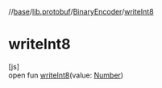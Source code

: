 //[base](../../../index.md)/[lib.protobuf](../index.md)/[BinaryEncoder](index.md)/[writeInt8](write-int8.md)

# writeInt8

[js]\
open fun [writeInt8](write-int8.md)(value: [Number](https://kotlinlang.org/api/latest/jvm/stdlib/kotlin/-number/index.html))
